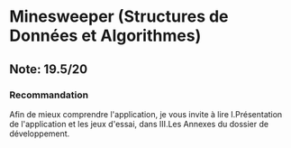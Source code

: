 # Minesweeper (Structures de Données et Algorithmes)

## Note: 19.5/20

### Recommandation
Afin de mieux comprendre l'application, je vous invite à lire I.Présentation de l'application
et les jeux d'essai, dans III.Les Annexes du dossier de développement.

